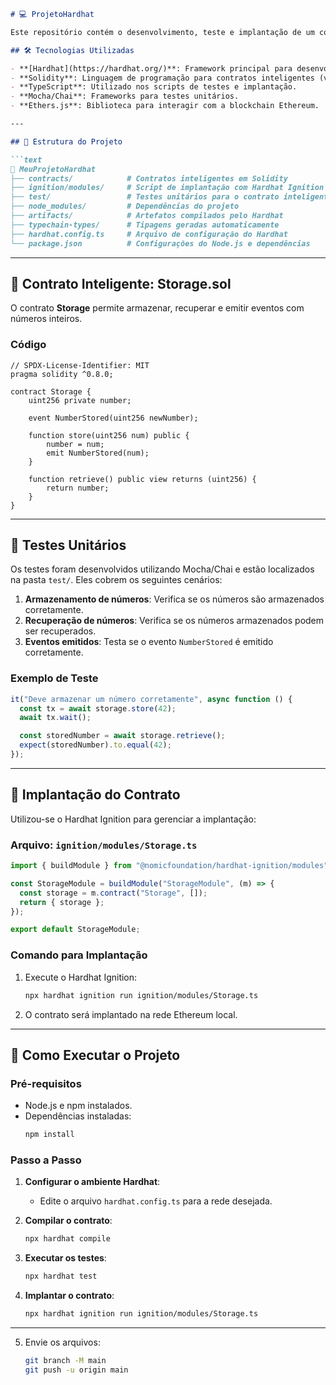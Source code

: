 ```markdown
# 💻 ProjetoHardhat

Este repositório contém o desenvolvimento, teste e implantação de um contrato inteligente simples utilizando Hardhat.

## 🛠️ Tecnologias Utilizadas

- **[Hardhat](https://hardhat.org/)**: Framework principal para desenvolvimento de contratos inteligentes.
- **Solidity**: Linguagem de programação para contratos inteligentes (versão `^0.8.0`).
- **TypeScript**: Utilizado nos scripts de testes e implantação.
- **Mocha/Chai**: Frameworks para testes unitários.
- **Ethers.js**: Biblioteca para interagir com a blockchain Ethereum.

---

## 📂 Estrutura do Projeto

```text
📂 MeuProjetoHardhat
├── contracts/            # Contratos inteligentes em Solidity
├── ignition/modules/     # Script de implantação com Hardhat Ignition
├── test/                 # Testes unitários para o contrato inteligente
├── node_modules/         # Dependências do projeto
├── artifacts/            # Artefatos compilados pelo Hardhat
├── typechain-types/      # Tipagens geradas automaticamente
├── hardhat.config.ts     # Arquivo de configuração do Hardhat
└── package.json          # Configurações do Node.js e dependências
```

---

## 🔑 Contrato Inteligente: Storage.sol

O contrato **Storage** permite armazenar, recuperar e emitir eventos com números inteiros.

### **Código**

```solidity
// SPDX-License-Identifier: MIT
pragma solidity ^0.8.0;

contract Storage {
    uint256 private number;

    event NumberStored(uint256 newNumber);

    function store(uint256 num) public {
        number = num;
        emit NumberStored(num);
    }

    function retrieve() public view returns (uint256) {
        return number;
    }
}
```

---

## 🧪 Testes Unitários

Os testes foram desenvolvidos utilizando Mocha/Chai e estão localizados na pasta `test/`. Eles cobrem os seguintes cenários:

1. **Armazenamento de números**: Verifica se os números são armazenados corretamente.
2. **Recuperação de números**: Verifica se os números armazenados podem ser recuperados.
3. **Eventos emitidos**: Testa se o evento `NumberStored` é emitido corretamente.

### **Exemplo de Teste**

```typescript
it("Deve armazenar um número corretamente", async function () {
  const tx = await storage.store(42);
  await tx.wait();

  const storedNumber = await storage.retrieve();
  expect(storedNumber).to.equal(42);
});
```

---

## 🚀 Implantação do Contrato

Utilizou-se o Hardhat Ignition para gerenciar a implantação:

### **Arquivo: `ignition/modules/Storage.ts`**

```typescript
import { buildModule } from "@nomicfoundation/hardhat-ignition/modules";

const StorageModule = buildModule("StorageModule", (m) => {
  const storage = m.contract("Storage", []);
  return { storage };
});

export default StorageModule;
```

### **Comando para Implantação**

1. Execute o Hardhat Ignition:
   ```bash
   npx hardhat ignition run ignition/modules/Storage.ts
   ```

2. O contrato será implantado na rede Ethereum local.

---

## 🔨 Como Executar o Projeto

### Pré-requisitos

- Node.js e npm instalados.
- Dependências instaladas:
  ```bash
  npm install
  ```

### Passo a Passo

1. **Configurar o ambiente Hardhat**:
   - Edite o arquivo `hardhat.config.ts` para a rede desejada.

2. **Compilar o contrato**:
   ```bash
   npx hardhat compile
   ```

3. **Executar os testes**:
   ```bash
   npx hardhat test
   ```

4. **Implantar o contrato**:
   ```bash
   npx hardhat ignition run ignition/modules/Storage.ts
   ```

---

5. Envie os arquivos:
   ```bash
   git branch -M main
   git push -u origin main
   ```
